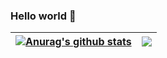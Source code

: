 ### Hello world 👋

| <a href="https://github.com/cyz1901/github-readme-stats"><img align="center" src="https://github-readme-stats.vercel.app/api?username=cyz1901&show_icons=true&include_all_commits=true&theme=buefy&hide_border=true&count_private=true" alt="Anurag's github stats" /></a> | <a href="https://github.com/cyz1901/github-readme-stats"><img align="center" src="https://github-readme-stats.vercel.app/api/top-langs/?username=cyz1901&layout=compact&theme=buefy&hide_border=true&langs_count=20&include_all_commits=true&hide=c,cMake,javascript,html,css,clarion,ruby,antlr" /></a> |
| ------------- | ------------- |

<!--
**cyz1901/cyz1901** is a ✨ _special_ ✨ repository because its `README.md` (this file) appears on your GitHub profile.

Here are some ideas to get you started:

- 🔭 I’m currently working on ...
- 🌱 I’m currently learning ...
- 👯 I’m looking to collaborate on ...
- 🤔 I’m looking for help with ...
- 💬 Ask me about ...
- 📫 How to reach me: ...
- 😄 Pronouns: ...
- ⚡ Fun fact: ...
-->
